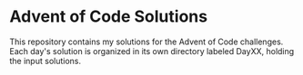 # Advent of Code Solutions

This repository contains my solutions for the Advent of Code challenges. Each day's solution is organized in its own directory labeled DayXX, holding the input solutions.
